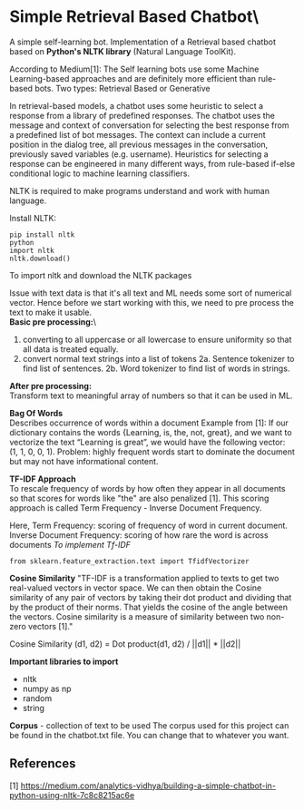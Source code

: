 # Simple Retrieval Based Chatbot\
A simple self-learning bot. Implementation of a Retrieval based chatbot based on **Python's NLTK library** (Natural Language ToolKit).

According to Medium[1]:
The Self learning bots use some Machine Learning-based approaches and are definitely more efficient than rule-based bots. Two types: Retrieval Based or Generative

In retrieval-based models, a chatbot uses some heuristic to select a response from a library of predefined responses. The chatbot uses the message and context of conversation for selecting the best response from a predefined list of bot messages. The context can include a current position in the dialog tree, all previous messages in the conversation, previously saved variables (e.g. username). Heuristics for selecting a response can be engineered in many different ways, from rule-based if-else conditional logic to machine learning classifiers.

NLTK is required to make programs understand and work with human language.

Install NLTK:
```
pip install nltk
python
import nltk
nltk.download()
```
To import nltk and download the NLTK packages

Issue with text data is that it's all text and ML needs some sort of numerical vector.
Hence before we start working with this, we need to pre process the text to make it usable.\
**Basic pre processing:**\
1. converting to all uppercase or all lowercase to ensure uniformity so that all data is treated equally.
2. convert normal text strings into a list of tokens
  2a. Sentence tokenizer to find list of sentences.
  2b. Word tokenizer to find list of words in strings.

**After pre processing:**\
Transform text to meaningful array of numbers so that it can be used in ML.

**Bag Of Words**\
Describes occurrence of words within a document
Example from [1]:
If our dictionary contains the words {Learning, is, the, not, great}, and we want to vectorize the text “Learning is great”, we would have the following vector: (1, 1, 0, 0, 1).
Problem: highly frequent words start to dominate the document but may not have informational content.

**TF-IDF Approach**\
To rescale frequency of words by how often they appear in all documents so that scores for words like "the" are also penalized [1]. This scoring approach is called Term Frequency - Inverse Document Frequency.

Here, Term Frequency: scoring of frequency of word in current document.
Inverse Document Frequency: scoring of how rare the word is across documents
*To implement Tf-IDF*
```
from sklearn.feature_extraction.text import TfidfVectorizer
```

**Cosine Similarity**
"TF-IDF is a transformation applied to texts to get two real-valued vectors in vector space. We can then obtain the Cosine similarity of any pair of vectors by taking their dot product and dividing that by the product of their norms. That yields the cosine of the angle between the vectors. Cosine similarity is a measure of similarity between two non-zero vectors [1]."

Cosine Similarity (d1, d2) =  Dot product(d1, d2) / ||d1|| * ||d2||

**Important libraries to import**
- nltk
- numpy as np
- random
- string

**Corpus** - collection of text to be used
The corpus used for this project can be found in the chatbot.txt file. You can change that to whatever you want.

## References
[1] https://medium.com/analytics-vidhya/building-a-simple-chatbot-in-python-using-nltk-7c8c8215ac6e
